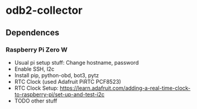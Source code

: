 # odb2-collector

## Dependences
### Raspberry Pi Zero W
* Usual pi setup stuff: Change hostname, password
* Enable SSH, I2c
* Install pip, python-obd, bot3, pytz
* RTC Clock (used Adafruit PiRTC PCF8523)
* RTC Clock Setup: https://learn.adafruit.com/adding-a-real-time-clock-to-raspberry-pi/set-up-and-test-i2c
* TODO other stuff